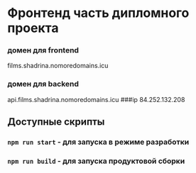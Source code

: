 # Фронтенд часть дипломного проекта

### домен для frontend
films.shadrina.nomoredomains.icu
### домен для backend
api.films.shadrina.nomoredomains.icu
###ip
84.252.132.208


## Доступные скрипты 

### `npm run start` - для запуска в режиме разработки
### `npm run build` - для запуска продуктовой сборки
